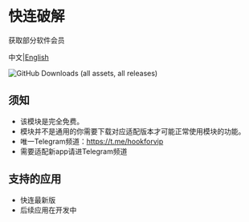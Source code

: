 # 快连破解
获取部分软件会员<br>

中文|[English](https://github.com/ZTXBOSS666/com.klpj.application/blob/main/README-en-US.md)

![GitHub Downloads (all assets, all releases)](https://img.shields.io/github/downloads/Xposed-Modules-Repo/com.wye4.hookforvip/total)
## 须知
- 该模块是完全免费。
- 模块并不是通用的你需要下载对应适配版本才可能正常使用模块的功能。
- 唯一Telegram频道：https://t.me/hookforvip
- 需要适配新app请进Telegram频道
## 支持的应用
- 快连最新版
- 后续应用在开发中


